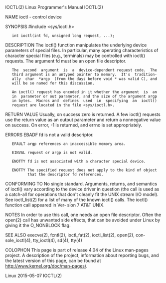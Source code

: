 IOCTL(2)                Linux Programmer's Manual               IOCTL(2)

NAME
       ioctl - control device

SYNOPSIS
       #include <sys/ioctl.h>

       int ioctl(int fd, unsigned long request, ...);

DESCRIPTION
       The ioctl() function manipulates the underlying device parameters
       of special files.  In particular, many operating  characteristics
       of  character  special  files (e.g., terminals) may be controlled
       with ioctl() requests.  The argument fd  must  be  an  open  file
       descriptor.

       The  second  argument  is  a  device-dependent request code.  The
       third argument is an untyped pointer to memory.  It's  tradition‐
       ally  char  *argp  (from the days before void * was valid C), and
       will be so named for this discussion.

       An ioctl() request has encoded in it whether the argument  is  an
       in  parameter or out parameter, and the size of the argument argp
       in bytes.  Macros and  defines  used  in  specifying  an  ioctl()
       request are located in the file <sys/ioctl.h>.

RETURN VALUE
       Usually, on success zero is returned.  A few ioctl() requests use
       the return value as an output parameter and return a  nonnegative
       value  on  success.   On  error, -1 is returned, and errno is set
       appropriately.

ERRORS
       EBADF  fd is not a valid descriptor.

       EFAULT argp references an inaccessible memory area.

       EINVAL request or argp is not valid.

       ENOTTY fd is not associated with a character special device.

       ENOTTY The specified request does not apply to the kind of object
              that the descriptor fd references.

CONFORMING TO
       No single standard.  Arguments, returns, and semantics of ioctl()
       vary according to the device driver in question (the call is used
       as  a  catch-all  for  operations that don't cleanly fit the UNIX
       stream I/O model).  See ioctl_list(2) for a list of many  of  the
       known  ioctl() calls.  The ioctl() function call appeared in Ver‐
       sion 7 AT&T UNIX.

NOTES
       In order to use this call, one needs  an  open  file  descriptor.
       Often  the  open(2)  call  has unwanted side effects, that can be
       avoided under Linux by giving it the O_NONBLOCK flag.

SEE ALSO
       execve(2), fcntl(2), ioctl_fat(2), ioctl_list(2),  open(2),  con‐
       sole_ioctl(4), tty_ioctl(4), sd(4), tty(4)

COLOPHON
       This page is part of release 4.04 of the Linux man-pages project.
       A description of the project, information about  reporting  bugs,
       and   the   latest   version  of  this  page,  can  be  found  at
       http://www.kernel.org/doc/man-pages/.

Linux                          2015-05-07                       IOCTL(2)
